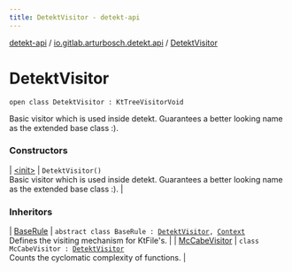 ```yaml
---
title: DetektVisitor - detekt-api
---
```


[detekt-api](../../index.html) / [io.gitlab.arturbosch.detekt.api](../index.html) / [DetektVisitor](./index.html)

# DetektVisitor

`open class DetektVisitor : KtTreeVisitorVoid`

Basic visitor which is used inside detekt.
Guarantees a better looking name as the extended base class :).

### Constructors

| [&lt;init&gt;](-init-.html) | `DetektVisitor()`<br>Basic visitor which is used inside detekt. Guarantees a better looking name as the extended base class :). |

### Inheritors

| [BaseRule](../-base-rule/index.html) | `abstract class BaseRule : `[`DetektVisitor`](./index.html)`, `[`Context`](../-context/index.html)<br>Defines the visiting mechanism for KtFile's. |
| [McCabeVisitor](../../io.gitlab.arturbosch.detekt.api.internal/-mc-cabe-visitor/index.html) | `class McCabeVisitor : `[`DetektVisitor`](./index.html)<br>Counts the cyclomatic complexity of functions. |

